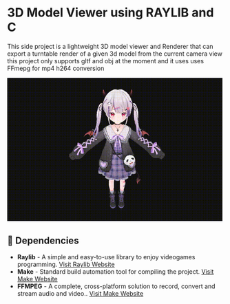 # 3D Model Viewer using RAYLIB and C
This side project is a lightweight 3D model viewer and Renderer that can export a turntable render of a given 3d model from the current 
camera view this project only supports gltf and obj at the moment and it uses uses FFmepg for mp4 h264  conversion 

<img width = "500" src = "./demo/Output.gif"></img>
<h2>🔧 Dependencies</h2>
<ul>
  <li><strong>Raylib</strong> - A simple and easy-to-use library to enjoy videogames programming. <a href="https://www.raylib.com" target="_blank">Visit Raylib Website</a></li>

  <li><strong>Make</strong> - Standard build automation tool for compiling the project. <a href="https://www.gnu.org/software/make/" target="_blank">Visit Make Website</a></li>

<li><strong>FFMPEG</strong> - A complete, cross-platform solution to record, convert and stream audio and video.. <a href="https://www.ffmpeg.org/" target="_blank">Visit Make Website</a></li>
</ul>
